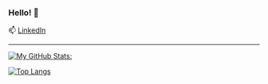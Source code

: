 ### Hello! 👋

<!--
**sophyawu09/sophyawu09** is a ✨ _special_ ✨ repository because its `README.md` (this file) appears on your GitHub profile.

Here are some ideas to get you started:

- 🔭 I’m currently working on ...
- 🌱 I’m currently learning ...
- 👯 I’m looking to collaborate on ...
- 🤔 I’m looking for help with ...
- 💬 Ask me about ...
- 📫 How to reach me: ...
- 😄 Pronouns: ...
- ⚡ Fun fact: ...
-->

📫 [LinkedIn](https://www.linkedin.com/in/sophya-wu/)

---

[![My GitHub Stats:](https://github-readme-stats-sophyawu09.vercel.app/api?username=sophyawu09&show_icons=true&theme=solarized-dark)](https://github.com/sophyawu09/github-readme-stats)

[![Top Langs](https://github-readme-stats-sophyawu09.vercel.app/api/top-langs/?username=sophyawu09)](https://github.com/sophyawu09/github-readme-stats)



